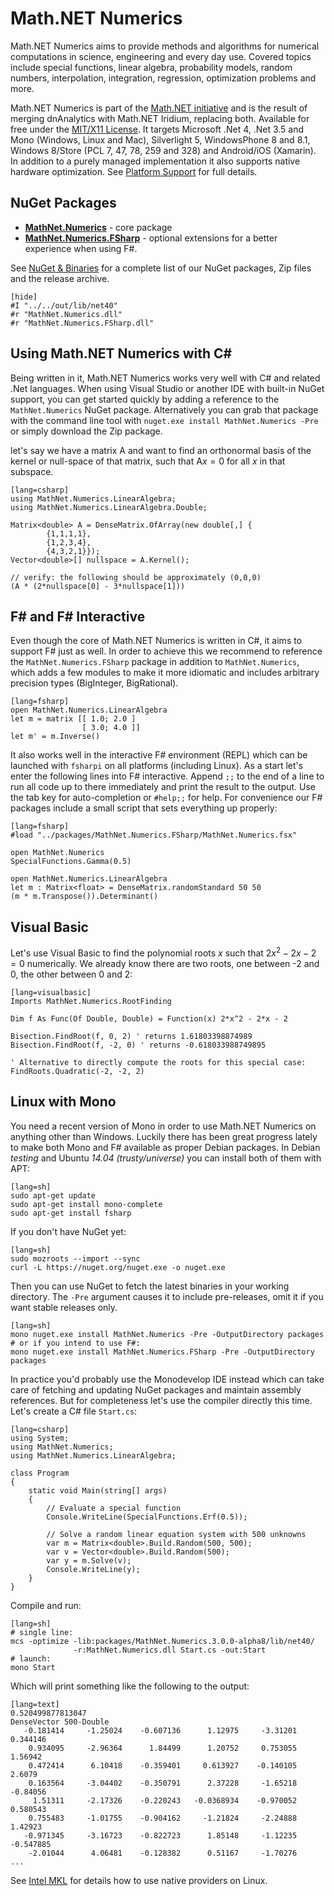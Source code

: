 Math.NET Numerics
=================

Math.NET Numerics aims to provide methods and algorithms for numerical computations
in science, engineering and every day use. Covered topics include special functions,
linear algebra, probability models, random numbers, interpolation, integration,
regression, optimization problems and more.

Math.NET Numerics is part of the [Math.NET initiative](https://www.mathdotnet.com/)
and is the result of merging dnAnalytics with Math.NET Iridium, replacing both.
Available for free under the [MIT/X11 License](License.html).
It targets Microsoft .Net 4, .Net 3.5 and Mono
(Windows, Linux and Mac), Silverlight 5, WindowsPhone 8 and 8.1, Windows 8/Store
(PCL 7, 47, 78, 259 and 328) and Android/iOS (Xamarin). In addition to a purely
managed implementation it also supports native hardware optimization.
See [Platform Support](Compatibility.html) for full details.

NuGet Packages
--------------

- [**MathNet.Numerics**](https://www.nuget.org/packages/MathNet.Numerics/) - core package
- [**MathNet.Numerics.FSharp**](https://www.nuget.org/packages/MathNet.Numerics.FSharp/) - optional extensions for a better experience when using F#.

See [NuGet & Binaries](Packages.html) for a complete list of our NuGet packages,
Zip files and the release archive.

    [hide]
    #I "../../out/lib/net40"
    #r "MathNet.Numerics.dll"
    #r "MathNet.Numerics.FSharp.dll"

Using Math.NET Numerics with C#
-------------------------------

Being written in it, Math.NET Numerics works very well with C# and related .Net languages.
When using Visual Studio or another IDE with built-in NuGet support, you can get started
quickly by adding a reference to the `MathNet.Numerics` NuGet package. Alternatively you can grab
that package with the command line tool with `nuget.exe install MathNet.Numerics -Pre`
or simply download the Zip package.

let's say we have a matrix $\mathrm{A}$ and want to find an orthonormal basis of the kernel or null-space
of that matrix, such that $\mathrm{A}x = 0$ for all $x$ in that subspace.

    [lang=csharp]
    using MathNet.Numerics.LinearAlgebra;
    using MathNet.Numerics.LinearAlgebra.Double;

    Matrix<double> A = DenseMatrix.OfArray(new double[,] {
            {1,1,1,1},
            {1,2,3,4},
            {4,3,2,1}});
    Vector<double>[] nullspace = A.Kernel();

    // verify: the following should be approximately (0,0,0)
    (A * (2*nullspace[0] - 3*nullspace[1]))


F# and F# Interactive
---------------------

Even though the core of Math.NET Numerics is written in C#, it aims to support F#
just as well. In order to achieve this we recommend to reference the `MathNet.Numerics.FSharp`
package in addition to `MathNet.Numerics`, which adds a few modules to make it more
idiomatic and includes arbitrary precision types (BigInteger, BigRational).

    [lang=fsharp]
    open MathNet.Numerics.LinearAlgebra
    let m = matrix [[ 1.0; 2.0 ]
                    [ 3.0; 4.0 ]]
    let m' = m.Inverse()

It also works well in the interactive F# environment (REPL) which can be launched with
`fsharpi` on all platforms (including Linux). As a start let's enter the following lines
into F# interactive. Append `;;` to the end of a line to run all code up to there
immediately and print the result to the output. Use the tab key for auto-completion or `#help;;` for help.
For convenience our F# packages include a small script that sets everything up properly:

    [lang=fsharp]
    #load "../packages/MathNet.Numerics.FSharp/MathNet.Numerics.fsx"

    open MathNet.Numerics
    SpecialFunctions.Gamma(0.5)

    open MathNet.Numerics.LinearAlgebra
    let m : Matrix<float> = DenseMatrix.randomStandard 50 50
    (m * m.Transpose()).Determinant()


Visual Basic
------------

Let's use Visual Basic to find the polynomial roots $x$ such that $2x^2 - 2x - 2 = 0$
numerically. We already know there are two roots, one between -2 and 0, the other between 0 and 2:

    [lang=visualbasic]
    Imports MathNet.Numerics.RootFinding

    Dim f As Func(Of Double, Double) = Function(x) 2*x^2 - 2*x - 2

    Bisection.FindRoot(f, 0, 2) ' returns 1.61803398874989
    Bisection.FindRoot(f, -2, 0) ' returns -0.618033988749895

    ' Alternative to directly compute the roots for this special case:
    FindRoots.Quadratic(-2, -2, 2)


Linux with Mono
---------------

You need a recent version of Mono in order to use Math.NET Numerics on anything other than Windows.
Luckily there has been great progress lately to make both Mono and F# available as proper Debian packages.
In Debian *testing* and Ubuntu *14.04 (trusty/universe)* you can install both of them with APT:

    [lang=sh]
    sudo apt-get update
    sudo apt-get install mono-complete
    sudo apt-get install fsharp

If you don't have NuGet yet:

    [lang=sh]
    sudo mozroots --import --sync
    curl -L https://nuget.org/nuget.exe -o nuget.exe

Then you can use NuGet to fetch the latest binaries in your working directory.
The `-Pre` argument causes it to include pre-releases, omit it if you want stable releases only.

    [lang=sh]
    mono nuget.exe install MathNet.Numerics -Pre -OutputDirectory packages
    # or if you intend to use F#:
    mono nuget.exe install MathNet.Numerics.FSharp -Pre -OutputDirectory packages

In practice you'd probably use the Monodevelop IDE instead which can take care of fetching and updating
NuGet packages and maintain assembly references. But for completeness let's use the compiler directly this time.
Let's create a C# file `Start.cs`:

    [lang=csharp]
    using System;
    using MathNet.Numerics;
    using MathNet.Numerics.LinearAlgebra;

    class Program
    {
        static void Main(string[] args)
        {
            // Evaluate a special function
            Console.WriteLine(SpecialFunctions.Erf(0.5));

            // Solve a random linear equation system with 500 unknowns
            var m = Matrix<double>.Build.Random(500, 500);
            var v = Vector<double>.Build.Random(500);
            var y = m.Solve(v);
            Console.WriteLine(y);
        }
    }

Compile and run:

    [lang=sh]
    # single line:
    mcs -optimize -lib:packages/MathNet.Numerics.3.0.0-alpha8/lib/net40/
                  -r:MathNet.Numerics.dll Start.cs -out:Start
    # launch:
    mono Start

Which will print something like the following to the output:

    [lang=text]
    0.520499877813047
    DenseVector 500-Double
       -0.181414     -1.25024    -0.607136      1.12975     -3.31201     0.344146
        0.934095     -2.96364      1.84499      1.20752     0.753055      1.56942
        0.472414      6.10418    -0.359401     0.613927    -0.140105       2.6079
        0.163564     -3.04402    -0.350791      2.37228     -1.65218     -0.84056
         1.51311     -2.17326    -0.220243   -0.0368934    -0.970052     0.580543
        0.755483     -1.01755    -0.904162     -1.21824     -2.24888      1.42923
       -0.971345     -3.16723    -0.822723      1.85148     -1.12235    -0.547885
        -2.01044      4.06481    -0.128382      0.51167     -1.70276          ...

See [Intel MKL](MKL.html) for details how to use native providers on Linux.
